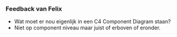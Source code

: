### Feedback van Felix 

- Wat moet er nou eigenlijk in een C4 Component Diagram staan?
- Niet op component niveau maar juist of erboven of eronder.